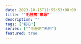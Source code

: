 ```yaml
---
date: 2023-10-15T11:55:53+08:00
title: ""毛胚房"来源"
description: ""
tags: ["初心"]
series: [""毛胚房"系列"]
featured: true
---
```



